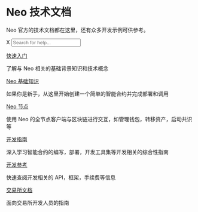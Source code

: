 <div>
    <div class="text-center">
        <h1 class="m-0 p-0">Neo 技术文档</h1>
        <p>Neo 官方的技术文档都在这里，还有众多开发示例可供参考。</p>
        <div class="search-bar2">
            <i class="fas fa-search"></i>
            <span class="search-de2">X</span>
            <input id="sInput2" type="text" class="form-control pl-5" placeholder="Search for help...">
            <div class="search-re2">
                <ul id="sResult2" class="p-0"></ul>
            </div>
        </div>
    </div>
    <div class="row">
        <div class="col-12 col-md-6 my-3 align-items-stretch">
            <div class="home-link p-4"><a href="gettingstarted/prerequisites.html">快速入门</a>
                <p>了解与 Neo 相关的基础背景知识和技术概念</p>
            </div>
        </div>
        <div class="col-12 col-md-6 my-3 align-items-stretch">
            <div class="home-link p-4"><a href="basic/concept/blockchain/block.html">Neo 基础知识</a>
                <p>如果你是新手，从这里开始创建一个简单的智能合约并完成部署和调用</p>
            </div>
        </div>
        <div class="col-12 col-md-6 my-3 align-items-stretch">
            <div class="home-link p-4"><a href="node/introduction.html">Neo 节点</a>
                <p>使用 Neo 的全节点客户端与区块链进行交互，如管理钱包，转移资产，启动共识等</p>
            </div>
        </div>
        <div class="col-12 col-md-6 my-3 align-items-stretch">
            <div class="home-link p-4"><a href="develop/network/testnet.html">开发指南</a>
                <p>深入学习智能合约的编写，部署，开发工具集等开发相关的综合性指南</p>
            </div>
        </div>
        <div class="col-12 col-md-6 my-3 align-items-stretch">
            <div class="home-link p-4"><a href="reference/rpc/latest-version/api.html">开发参考</a>
                <p>快速查阅开发相关的 API，框架，手续费等信息</p>
            </div>
        </div>
        <div class="col-12 col-md-6 my-3 align-items-stretch">
            <div class="home-link p-4"><a href="exchange/general.html">交易所文档</a>
                <p>面向交易所开发人员的指南</p>
            </div>
        </div>
    </div>
</div>

<link href="index.css" rel="stylesheet" />